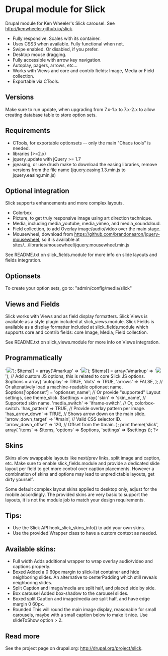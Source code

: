Drupal module for Slick
=======================

Drupal module for Ken Wheeler's Slick carousel.
See http://kenwheeler.github.io/slick.

* Fully responsive. Scales with its container.
* Uses CSS3 when available. Fully functional when not.
* Swipe enabled. Or disabled, if you prefer.
* Desktop mouse dragging.
* Fully accessible with arrow key navigation.
* Autoplay, pagers, arrows, etc...
* Works with Views and core and contrib fields: Image, Media or Field collection.
* Exportable via CTools.

## Versions
Make sure to run update, when upgrading from 7.x-1.x to 7.x-2.x to allow
creating database table to store option sets.

## Requirements
- CTools, for exportable optionsets -- only the main "Chaos tools" is needed.
- libraries (>=2.x)
- jquery_update with jQuery >= 1.7
- jqeasing, or use drush make to download the easing libraries, remove versions
  from the file name (jquery.easing.1.3.min.js to jquery.easing.min.js)

## Optional integration
Slick supports enhancements and more complex layouts.
- Colorbox
- Picture, to get truly responsive image using art direction technique.
- Media, including media_youtube, media_vimeo, and media_soundcloud.
- Field collection, to add Overlay image/audio/video over the main stage.
- Mousewheel, download from https://github.com/brandonaaron/jquery-mousewheel,
  so it is available at sites/.../libraries/mousewheel/jquery.mousewheel.min.js

See README.txt on slick_fields.module for more info on slide layouts and fields
integration.

## Optionsets
To create your option sets, go to:
"admin/config/media/slick"

## Views and Fields
Slick works with Views and as field display formatters.
Slick Views is available as a style plugin included at slick_views.module.
Slick Fields is available as a display formatter included at slick_fields.module
which supports core and contrib fields: core Image, Media, Field collection.

See README.txt on slick_views.module for more info on Views integration.

## Programmatically

  <?php
    // Add items, may collect from field, FC or Views rows.
    $items = array();
    $items[] = array('#markup' => '<img src="https://drupal.org/files/One.gif" />');
    $items[] = array('#markup' => '<img src="https://drupal.org/files/Two.gif" />');
    $items[] = array('#markup' => '<img src="https://drupal.org/files/Three.gif" />');

    // Add custom JS options, this is related to core Slick JS options.
    $options = array(
      'autoplay' => TRUE,
      'dots' => TRUE,
      'arrows' => FALSE,
    );

    // Or altenatively load a machine-readable optionset name.
    $options['optionset'] = 'optionset_name';

    // Or provide "supported" Layout settings, see theme_slick.
    $settings = array(
      'skin' => 'skin_name', // Supported skin name.
      'media_switch' => 'iframe-switch', // Or, colorbox-switch.
      'has_pattern' => TRUE, // Provide overlay pattern per image.
      'has_arrow_down' => TRUE, // Shows arrow down on the main slide.
      'arrow_down_target' => '#main', // Valid CSS selector ID.
      'arrow_down_offset' => 120, // Offset from the #main.
    );

    print theme('slick', array(
		  'items' => $items,
			'options' => $options,
			'settings' => $settings
		));
  ?>

## Skins
Skins allow swappable layouts like next/prev links, split image and caption, etc.
Make sure to enable slick_fields.module and provide a dedicated slide layout
per field to get more control over caption placements. However a combination of
skins and options may lead to unpredictable layouts, get dirty yourself.

Some default complex layout skins applied to desktop only, adjust for the mobile
accordingly. The provided skins are very basic to support the layouts, it is
not the module job to match your design requirements.

Tips:
----
- Use the Slick API hook_slick_skins_info() to add your own skins.
- Use the provided Wrapper class to have a custom context as needed.

Available skins:
---------------
- Full width
  Adds additional wrapper to wrap overlay audio/video and captions properly.
- Boxed
  Added a 0 60px margin to slick-list container and hide neighboring slides.
  An alternative to centerPadding which still reveals neighboring slides.
- Split
  Caption and image/media are split half, and placed side by side.
- Box carousel
  Added box-shadow to the carousel slides.
- Boxed split
  Caption and image/media are split half, and have edge margin 0 60px.
- Rounded
  This will round the main image display, reasonable for small carousels, maybe
  with a small caption below to make it nice. Use slideToShow option > 2.

## Read more

See the project page on drupal.org: http://drupal.org/project/slick.
